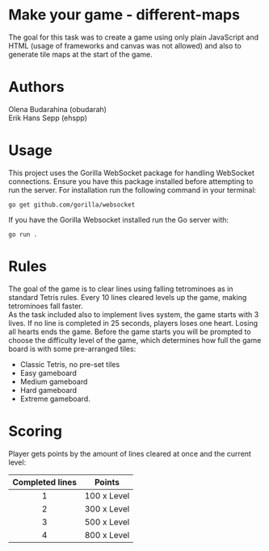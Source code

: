 # Make your game - different-maps


The goal for this task was to create a game using only plain JavaScript and HTML 
(usage of frameworks and canvas was not allowed) and also to generate tile maps at the start of the game.

# Authors

Olena Budarahina (obudarah)  
Erik Hans Sepp (ehspp)

# Usage

This project uses the Gorilla WebSocket package for handling WebSocket connections.
Ensure you have this package installed before attempting to run the server.
For installation run the following command in your terminal:

`go get github.com/gorilla/websocket`

If you have the Gorilla Websocket installed run the Go server with:

`go run . `

# Rules

The goal of the game is to clear lines using falling 
tetrominoes as in standard Tetris rules.
Every 10 lines cleared levels up the game, making tetrominoes fall 
faster.  
As the task included also to implement lives system, the game starts with 3 lives.
If no line is completed in 25 seconds, players loses
one heart. Losing all hearts ends the game.
Before the game starts you will be prompted to choose the difficulty level of the game, 
which determines how full the game board is with some pre-arranged tiles:
- Classic Tetris, no pre-set tiles
- Easy gameboard
- Medium gameboard
- Hard gameboard
- Extreme gameboard.

# Scoring 

Player gets points by the amount of lines cleared at once and the current level:

|Completed lines|Points|
|:---:|:---:|
|1|100 x Level|
|2|300 x Level|
|3|500 x Level|
|4|800 x Level|